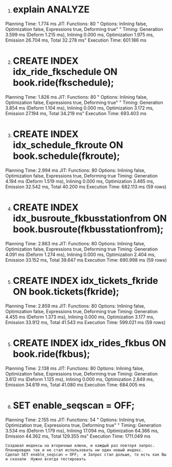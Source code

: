 1) # explain ANALYZE

Planning Time: 1.774 ms
JIT:
Functions: 80
"  Options: Inlining false, Optimization false, Expressions true, Deforming true"
"  Timing: Generation 3.599 ms (Deform 1.215 ms), Inlining 0.000 ms, Optimization 1.975 ms, Emission 26.704 ms, Total 32.278 ms"
Execution Time: 601.186 ms

2) # CREATE INDEX idx_ride_fkschedule ON book.ride(fkschedule);

Planning Time: 1.826 ms
JIT:
Functions: 80
"  Options: Inlining false, Optimization false, Expressions true, Deforming true"
"  Timing: Generation 3.854 ms (Deform 1.104 ms), Inlining 0.000 ms, Optimization 3.172 ms, Emission 27.194 ms, Total 34.219 ms"
Execution Time: 693.403 ms

3) # CREATE INDEX idx_schedule_fkroute ON book.schedule(fkroute);

Planning Time: 2.994 ms
JIT:
Functions: 80
Options: Inlining false, Optimization false, Expressions true, Deforming true
Timing: Generation 4.194 ms (Deform 1.519 ms), Inlining 0.000 ms, Optimization 3.465 ms, Emission 32.542 ms, Total 40.200 ms
Execution Time: 682.113 ms
(59 rows)

4) # CREATE INDEX idx_busroute_fkbusstationfrom ON book.busroute(fkbusstationfrom);

Planning Time: 2.863 ms
JIT:
Functions: 80
Options: Inlining false, Optimization false, Expressions true, Deforming true
Timing: Generation 4.091 ms (Deform 1.274 ms), Inlining 0.000 ms, Optimization 2.404 ms, Emission 33.152 ms, Total 39.647 ms
Execution Time: 690.998 ms
(59 rows)

5) # CREATE INDEX idx_tickets_fkride ON book.tickets(fkride);

Planning Time: 2.859 ms
JIT:
Functions: 80
Options: Inlining false, Optimization false, Expressions true, Deforming true
Timing: Generation 4.455 ms (Deform 1.373 ms), Inlining 0.000 ms, Optimization 3.177 ms, Emission 33.912 ms, Total 41.543 ms
Execution Time: 599.021 ms
(59 rows)


5) # CREATE INDEX idx_rides_fkbus ON book.ride(fkbus);

Planning Time: 2.138 ms
JIT:
Functions: 80
Options: Inlining false, Optimization false, Expressions true, Deforming true
Timing: Generation 3.612 ms (Deform 1.125 ms), Inlining 0.000 ms, Optimization 2.849 ms, Emission 34.619 ms, Total 41.080 ms
Execution Time: 684.005 ms



6) # SET enable_seqscan = OFF;
Planning Time: 2.155 ms
JIT:
Functions: 54
"  Options: Inlining true, Optimization true, Expressions true, Deforming true"
"  Timing: Generation 3.534 ms (Deform 1.179 ms), Inlining 17.094 ms, Optimization 64.366 ms, Emission 44.362 ms, Total 129.355 ms"
Execution Time: 1711.049 ms


    Создавал индексы на вторичные ключи, и каждый раз повторя запрос. Планировщик так и не стал использовать ни один новый индекс.
    Сделал SET enable_seqscan = OFF;  и Запрос стал дольше, то есть как Вы и сказали  Нужно всегда тестировать  